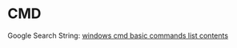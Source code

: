 # CMD

Google Search String: [windows cmd basic commands list contents](https://www.google.com/search?q=windows+cmd+basic+commands+list+contents&sca_esv=591697910&rlz=1C1YTUH_enIE1084IE1084&ei=LT1_ZaWGD_PPhbIP3oCksAQ&ved=0ahUKEwjl0O6ZjJeDAxXzZ0EAHV4ACUYQ4dUDCBA&uact=5&oq=windows+cmd+basic+commands+list+contents&gs_lp=Egxnd3Mtd2l6LXNlcnAiKHdpbmRvd3MgY21kIGJhc2ljIGNvbW1hbmRzIGxpc3QgY29udGVudHMyBhAAGBYYHjILEAAYgAQYigUYhgMyCxAAGIAEGIoFGIYDMgsQABiABBiKBRiGAzILEAAYgAQYigUYhgNIsxlQsglY0xhwAXgBkAEAmAFaoAH0B6oBAjE0uAEDyAEA-AEBwgIKEAAYRxjWBBiwA8ICBRAhGKABwgIFECEYnwXCAgcQIRigARgK4gMEGAAgQYgGAZAGCA&sclient=gws-wiz-serp)
